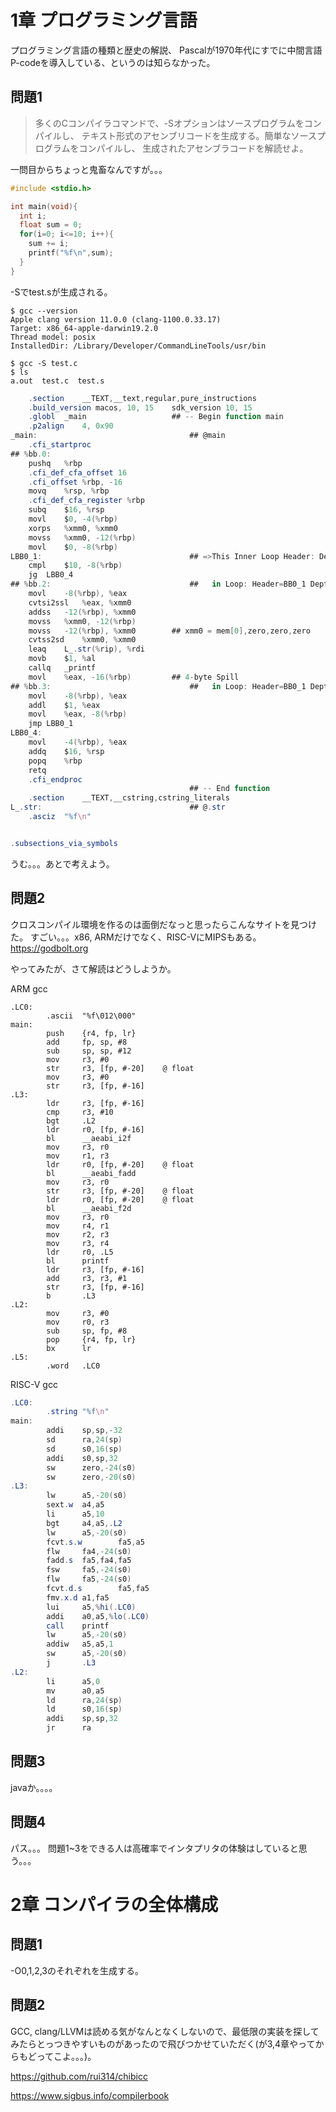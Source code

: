 # 1章 プログラミング言語
プログラミング言語の種類と歴史の解説、
Pascalが1970年代にすでに中間言語P-codeを導入している、というのは知らなかった。

## 問題1
> 多くのCコンパイラコマンドで、-Sオプションはソースプログラムをコンパイルし、
> テキスト形式のアセンブリコードを生成する。簡単なソースプログラムをコンパイルし、
> 生成されたアセンブラコードを解読せよ。

一問目からちょっと鬼畜なんですが。。。

```c
#include <stdio.h>

int main(void){
  int i;
  float sum = 0;
  for(i=0; i<=10; i++){
    sum += i;
    printf("%f\n",sum);
  }
}
```

-Sでtest.sが生成される。
```
$ gcc --version
Apple clang version 11.0.0 (clang-1100.0.33.17)
Target: x86_64-apple-darwin19.2.0
Thread model: posix
InstalledDir: /Library/Developer/CommandLineTools/usr/bin

$ gcc -S test.c
$ ls
a.out  test.c  test.s
```

```as
	.section	__TEXT,__text,regular,pure_instructions
	.build_version macos, 10, 15	sdk_version 10, 15
	.globl	_main                   ## -- Begin function main
	.p2align	4, 0x90
_main:                                  ## @main
	.cfi_startproc
## %bb.0:
	pushq	%rbp
	.cfi_def_cfa_offset 16
	.cfi_offset %rbp, -16
	movq	%rsp, %rbp
	.cfi_def_cfa_register %rbp
	subq	$16, %rsp
	movl	$0, -4(%rbp)
	xorps	%xmm0, %xmm0
	movss	%xmm0, -12(%rbp)
	movl	$0, -8(%rbp)
LBB0_1:                                 ## =>This Inner Loop Header: Depth=1
	cmpl	$10, -8(%rbp)
	jg	LBB0_4
## %bb.2:                               ##   in Loop: Header=BB0_1 Depth=1
	movl	-8(%rbp), %eax
	cvtsi2ssl	%eax, %xmm0
	addss	-12(%rbp), %xmm0
	movss	%xmm0, -12(%rbp)
	movss	-12(%rbp), %xmm0        ## xmm0 = mem[0],zero,zero,zero
	cvtss2sd	%xmm0, %xmm0
	leaq	L_.str(%rip), %rdi
	movb	$1, %al
	callq	_printf
	movl	%eax, -16(%rbp)         ## 4-byte Spill
## %bb.3:                               ##   in Loop: Header=BB0_1 Depth=1
	movl	-8(%rbp), %eax
	addl	$1, %eax
	movl	%eax, -8(%rbp)
	jmp	LBB0_1
LBB0_4:
	movl	-4(%rbp), %eax
	addq	$16, %rsp
	popq	%rbp
	retq
	.cfi_endproc
                                        ## -- End function
	.section	__TEXT,__cstring,cstring_literals
L_.str:                                 ## @.str
	.asciz	"%f\n"


.subsections_via_symbols
```

うむ。。。あとで考えよう。



## 問題2

クロスコンパイル環境を作るのは面倒だなっと思ったらこんなサイトを見つけた。
すごい。。。x86, ARMだけでなく、RISC-VにMIPSもある。
https://godbolt.org

やってみたが、さて解読はどうしようか。

ARM gcc
```
.LC0:
        .ascii  "%f\012\000"
main:
        push    {r4, fp, lr}
        add     fp, sp, #8
        sub     sp, sp, #12
        mov     r3, #0
        str     r3, [fp, #-20]    @ float
        mov     r3, #0
        str     r3, [fp, #-16]
.L3:
        ldr     r3, [fp, #-16]
        cmp     r3, #10
        bgt     .L2
        ldr     r0, [fp, #-16]
        bl      __aeabi_i2f
        mov     r3, r0
        mov     r1, r3
        ldr     r0, [fp, #-20]    @ float
        bl      __aeabi_fadd
        mov     r3, r0
        str     r3, [fp, #-20]    @ float
        ldr     r0, [fp, #-20]    @ float
        bl      __aeabi_f2d
        mov     r3, r0
        mov     r4, r1
        mov     r2, r3
        mov     r3, r4
        ldr     r0, .L5
        bl      printf
        ldr     r3, [fp, #-16]
        add     r3, r3, #1
        str     r3, [fp, #-16]
        b       .L3
.L2:
        mov     r3, #0
        mov     r0, r3
        sub     sp, fp, #8
        pop     {r4, fp, lr}
        bx      lr
.L5:
        .word   .LC0
```



RISC-V gcc 
```as
.LC0:
        .string "%f\n"
main:
        addi    sp,sp,-32
        sd      ra,24(sp)
        sd      s0,16(sp)
        addi    s0,sp,32
        sw      zero,-24(s0)
        sw      zero,-20(s0)
.L3:
        lw      a5,-20(s0)
        sext.w  a4,a5
        li      a5,10
        bgt     a4,a5,.L2
        lw      a5,-20(s0)
        fcvt.s.w        fa5,a5
        flw     fa4,-24(s0)
        fadd.s  fa5,fa4,fa5
        fsw     fa5,-24(s0)
        flw     fa5,-24(s0)
        fcvt.d.s        fa5,fa5
        fmv.x.d a1,fa5
        lui     a5,%hi(.LC0)
        addi    a0,a5,%lo(.LC0)
        call    printf
        lw      a5,-20(s0)
        addiw   a5,a5,1
        sw      a5,-20(s0)
        j       .L3
.L2:
        li      a5,0
        mv      a0,a5
        ld      ra,24(sp)
        ld      s0,16(sp)
        addi    sp,sp,32
        jr      ra
```

## 問題3
javaか。。。。




## 問題4
パス。。。
問題1~3をできる人は高確率でインタプリタの体験はしていると思う。。。




# 2章 コンパイラの全体構成
## 問題1

-O0,1,2,3のそれぞれを生成する。


## 問題2
GCC, clang/LLVMは読める気がなんとなくしないので、最低限の実装を探してみたらとっつきやすいものがあったので飛びつかせていただく(が3,4章やってからもどってこよ。。。)。

https://github.com/rui314/chibicc


https://www.sigbus.info/compilerbook

